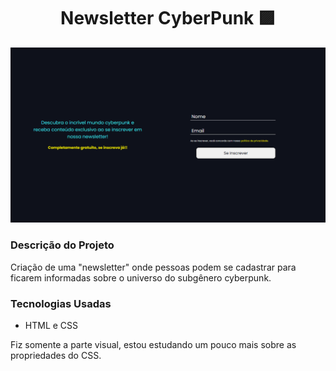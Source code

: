 <h1 align="center">Newsletter CyberPunk 🟪</h1>

<img src="assets/images/formulario-cyberpunk.png">

<h3>Descrição do Projeto</h3>

Criação de uma "newsletter" onde pessoas podem se cadastrar para ficarem informadas sobre o universo do subgênero cyberpunk.

<h3>Tecnologias Usadas</h3>

- HTML e CSS

Fiz somente a parte visual, estou estudando um pouco mais sobre as propriedades do CSS.